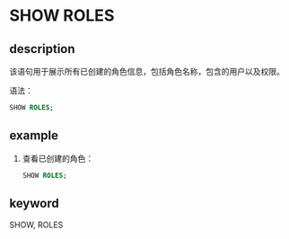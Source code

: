 # SHOW ROLES

## description

该语句用于展示所有已创建的角色信息，包括角色名称，包含的用户以及权限。

语法：

```sql
SHOW ROLES;
```

## example

1. 查看已创建的角色：

    ```sql
    SHOW ROLES;
    ```

## keyword

SHOW, ROLES
